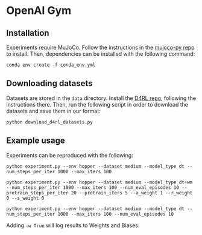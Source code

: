 
# OpenAI Gym

## Installation

Experiments require MuJoCo.
Follow the instructions in the [mujoco-py repo](https://github.com/openai/mujoco-py) to install.
Then, dependencies can be installed with the following command:

```
conda env create -f conda_env.yml
```

## Downloading datasets

Datasets are stored in the `data` directory.
Install the [D4RL repo](https://github.com/rail-berkeley/d4rl), following the instructions there.
Then, run the following script in order to download the datasets and save them in our format:

```
python download_d4rl_datasets.py
```

## Example usage

Experiments can be reproduced with the following:

```
python experiment.py --env hopper --dataset medium --model_type dt --num_steps_per_iter 1000 --max_iters 100
```

```
python experiment.py --env hopper --dataset medium --model_type dt+wm --num_steps_per_iter 1000 --max_iters 100 --num_eval_episodes 10 --pretrain_steps_per_iter 20 --pretrain_iters 5 --a_weight 1 --r_weight 0 --s_weight 0
```

```
python experiment.py --env hopper --dataset medium --model_type dt --num_steps_per_iter 1000 --max_iters 100 --num_eval_episodes 10
```

Adding `-w True` will log results to Weights and Biases.
